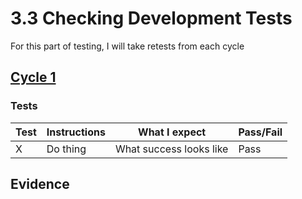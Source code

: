 # 3.3 Checking Development Tests

For this part of testing, I will take retests from each cycle

## [Cycle 1](../design-and-development/cycle-1a.md)

### Tests

| Test | Instructions | What I expect           | Pass/Fail |
| ---- | ------------ | ----------------------- | --------- |
| X    | Do thing     | What success looks like | Pass      |

## Evidence
